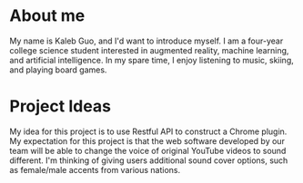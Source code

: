 # About me
My name is Kaleb Guo, and I'd want to introduce myself. I am a four-year college science student interested in augmented reality, machine learning, and artificial intelligence. In my spare time, I enjoy listening to music, skiing, and playing board games.

# Project Ideas

My idea for this project is to use Restful API to construct a Chrome plugin. My expectation for this project is that the web software developed by our team will be able to change the voice of original YouTube videos to sound different. I'm thinking of giving users additional sound cover options, such as female/male accents from various nations.